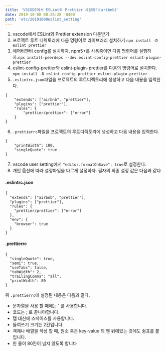 ```yaml
---
title: 'VSCODE에서 ESLint와 Prettier 세팅하기(aribnb)'
date: 2019-10-08 08:26:28 -0400
path: 'etc/20191008eslint_setting'
---
```


1. vscode에서 ESLint와 Prettier extension 다운받기
2. 프로젝트 루트 디렉토리에 다음 명령어로 라이브러리 설치하기 `npm install -D eslint prettier`
3. 에어비엔비 config를 설치하자. npm5+를 사용중이면 다음 명령어를 실행하자.`npx install-peerdeps --dev eslint-config-prettier eslint-plugin-prettier`
4. eslint-config-prettier와 eslint-plugin-prettier를 다음의 명령어로 설치한다. `npm install -D eslint-config-prettier eslint-plugin-prettier`
5. `.eslintrc.json`파일을 프로젝트의 루트디렉토리에 생성하고 다음 내용을 입력한다.

```
{
    "extends": ["airbnb", "prettier"],
    "plugins": ["prettier"],
    "rules": {
        "prettier/prettier": ["error"]
    }
}
```

6. `.prettierrc`파일을 프로젝트의 루트디렉토리에 생성하고 다음 내용을 입력한다.

```
{
    "printWidth": 100,
    "singleQuote": true
}
```

7. vscode user setting에서 `"editor.formatOnSave": true`로 설정한다.
8. 개인 옵션에 따라 설정파일을 다르게 설정하자. 필자의 최종 설정 값은 다음과 같다

#### .eslintrc.json

```
{
  "extends": ["airbnb", "prettier"],
  "plugins": ["prettier"],
  "rules": {
    "prettier/prettier": ["error"]
  },
  "env": {
    "browser": true
  }
}

```

#### .prettierrc

```
{
  "singleQuote": true,
  "semi": true,
  "useTabs": false,
  "tabWidth": 2,
  "trailingComma": "all",
  "printWidth": 80
}

```

위 `.prettierrc`에 설정된 내용은 다음과 같다.

- 문자열을 사용 할 때에는 ' 를 사용합니다.
- 코드는 ; 로 끝나야합니다.
- 탭 대신에 스페이스를 사용합니다.
- 들여쓰기 크기는 2칸입니다.
- 객체나 배열을 작성 할 때, 원소 혹은 key-value 의 맨 뒤에있는 것에도 쉼표를 붙입니다.
- 한 줄이 80칸이 넘지 않도록 합니다
